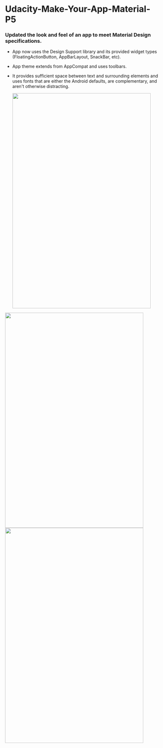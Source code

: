 # Udacity-Make-Your-App-Material-P5
### Updated the look and feel of an app to meet Material Design specifications.

* App now uses the Design Support library and its provided widget types (FloatingActionButton, AppBarLayout, SnackBar, etc).
* App theme extends from AppCompat and uses toolbars.
* It provides sufficient space between text and surrounding elements and uses fonts that are either the Android defaults,
  are complementary, and aren't otherwise distracting.
  
  <img src=../master/Screen/P5%20main.png width=450 height=700 /> 
<img src=../master/Screen/P5%20main%20loaded.png width=450 height=700 /> 
<img src=../master/Screen/P5%20detail.png width=450 height=700 /> 


